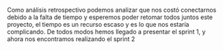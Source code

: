 Como análisis retrospectivo podemos analizar que nos costó conectarnos debido a la falta de tiempo y esperemos poder retomar todos juntos este proyecto, el tiempo es un recurso escaso y es lo que nos estaría complicando.
De todos modos hemos llegado a presentar el sprint 1, y ahora nos encontramos realizando el sprint 2
